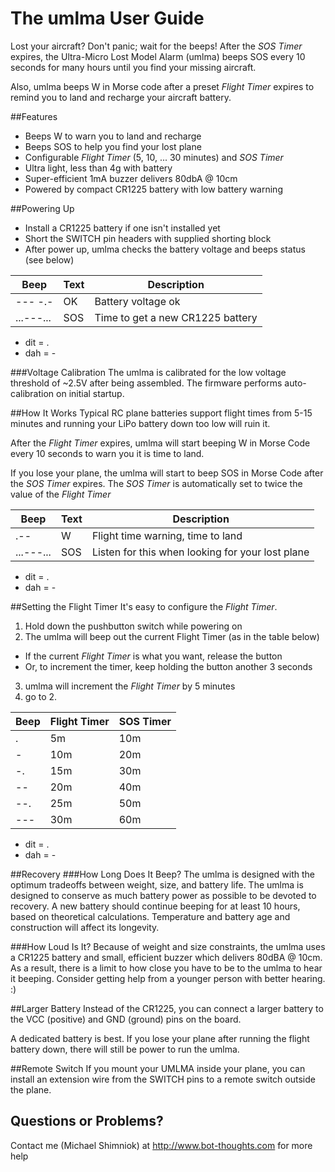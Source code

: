# The umlma User Guide

Lost your aircraft? Don't panic; wait for the beeps! After the *SOS Timer* expires, the Ultra-Micro Lost Model Alarm (umlma) beeps SOS every 10 seconds for many hours until you find your missing aircraft.

Also, umlma beeps W in Morse code after a preset *Flight Timer* expires to remind you to land and recharge your aircraft battery.

##Features
  * Beeps W to warn you to land and recharge
  * Beeps SOS to help you find your lost plane
  * Configurable *Flight Timer* (5, 10, ... 30 minutes) and *SOS Timer*
  * Ultra light, less than 4g with battery
  * Super-efficient 1mA buzzer delivers 80dbA @ 10cm
  * Powered by compact CR1225 battery with low battery warning

##Powering Up
  * Install a CR1225 battery if one isn't installed yet
  * Short the SWITCH pin headers with supplied shorting block
  * After power up, umlma checks the battery voltage and beeps status (see below)

| Beep | Text | Description |
| --- | --- | --- |
| --- -.- | OK | Battery voltage ok |
| ...---... | SOS | Time to get a new CR1225 battery |

* dit = .
* dah = -

###Voltage Calibration
The umlma is calibrated for the low voltage threshold of ~2.5V after being assembled. The firmware performs auto-calibration on initial startup.

##How It Works
Typical RC plane batteries support flight times from 5-15 minutes and running your LiPo battery down too low will ruin it.

After the *Flight Timer* expires, umlma will start beeping W in Morse Code every 10 seconds to warn you it is time to land.

If you lose your plane, the umlma will start to beep SOS in Morse Code after the *SOS Timer* expires. The *SOS Timer* is automatically set to twice the value of the *Flight Timer*

| Beep | Text | Description |
| --- | --- | --- |
| .-- | W | Flight time warning, time to land |
| ...---... | SOS | Listen for this when looking for your lost plane |

* dit = .
* dah = -

##Setting the Flight Timer
It's easy to configure the *Flight Timer*. 

1. Hold down the pushbutton switch while powering on
2. The umlma will beep out the current Flight Timer (as in the table below)
  * If the current *Flight Timer* is what you want, release the button
  * Or, to increment the timer, keep holding the button another 3 seconds
3. umlma will increment the *Flight Timer* by 5 minutes
4. go to 2.

| Beep | Flight Timer | SOS Timer |
| --- | ------------ | --------- |
| . | 5m | 10m |
| - | 10m | 20m |
| -. | 15m | 30m |
| -- | 20m | 40m |
| --. | 25m | 50m |
| --- | 30m | 60m |

* dit = .
* dah = -

##Recovery
###How Long Does It Beep?
The umlma is designed with the optimum tradeoffs between weight, size, and battery life. The umlma is designed to conserve as much battery power as possible to be devoted to recovery. A new battery should continue beeping for at least 10 hours, based on theoretical calculations. Temperature and battery age and construction will affect its longevity.

###How Loud Is It?
Because of weight and size constraints, the umlma uses a CR1225 battery and 
small, efficient buzzer which delivers 80dBA @ 10cm.  As a result, there is a
limit to how close you have to be to the umlma to hear it beeping.  Consider
getting help from a younger person with better hearing. :)
  
##Larger Battery
Instead of the CR1225, you can connect a larger battery to the VCC (positive) and GND (ground) pins on the board. 

A dedicated battery is best. If you lose your plane after running the flight battery down, there will still be power to run the umlma.

##Remote Switch
If you mount your UMLMA inside your plane, you can install an extension wire from the SWITCH pins to a remote switch outside the plane.

## Questions or Problems?
Contact me (Michael Shimniok) at http://www.bot-thoughts.com for more help

